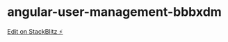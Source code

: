 # angular-user-management-bbbxdm

[Edit on StackBlitz ⚡️](https://stackblitz.com/edit/angular-user-management-wxkba5)